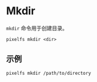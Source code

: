 # Mkdir

`mkdir` 命令用于创建目录。

```shell
pixelfs mkdir <dir>
```

## 示例

```shell
pixelfs mkdir /path/to/directory
```
